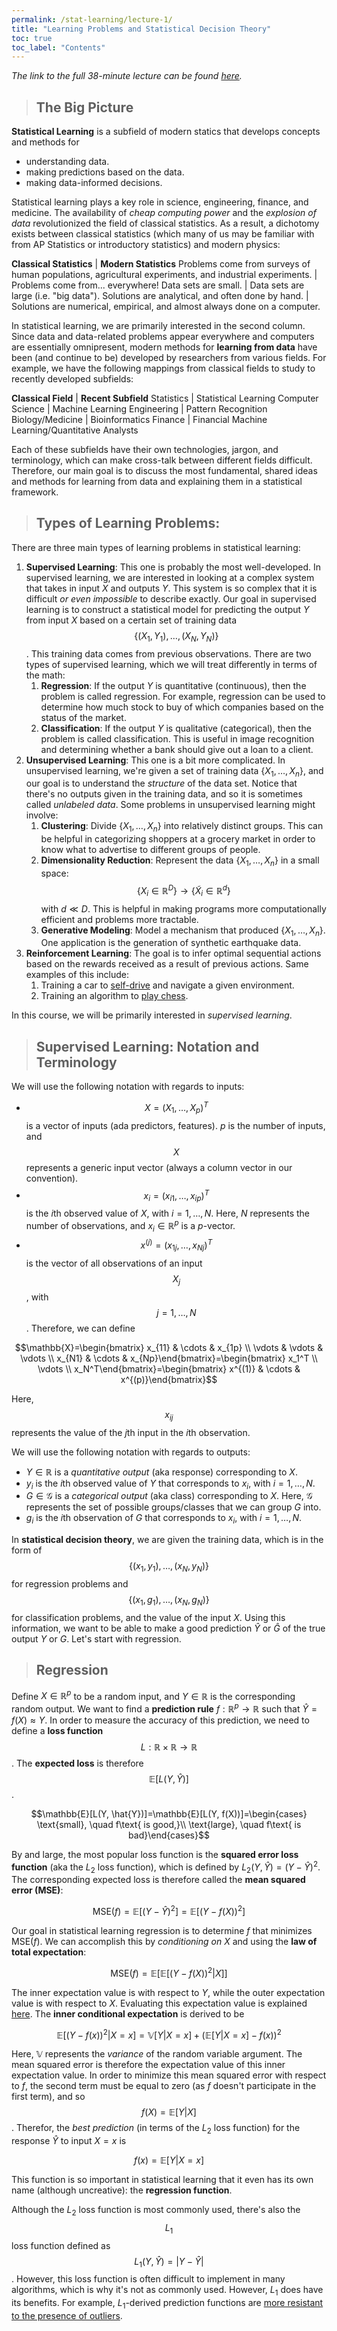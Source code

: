 ```yaml
---
permalink: /stat-learning/lecture-1/
title: "Learning Problems and Statistical Decision Theory"
toc: true
toc_label: "Contents"
---
```


_The link to the full 38-minute lecture can be found [here](https://www.youtube.com/watch?v=P60kCrOc6LQ)._

> ## The Big Picture

**Statistical Learning** is a subfield of modern statics that develops concepts and methods for

  - understanding data.
  - making predictions based on the data.
  - making data-informed decisions.

Statistical learning plays a key role in science, engineering, finance, and medicine. The availability of _cheap computing power_ and the _explosion of data_ revolutionized the field of classical statistics. As a result, a dichotomy exists between classical statistics (which many of us may be familiar with from AP Statistics or introductory statistics) and modern physics:

**Classical Statistics** | **Modern Statistics**
Problems come from surveys of human populations, agricultural experiments, and industrial experiments. | Problems come from... everywhere!
Data sets are small. | Data sets are large (i.e. "big data").
Solutions are analytical, and often done by hand. | Solutions are numerical, empirical, and almost always done on a computer.

In statistical learning, we are primarily interested in the second column. Since data and data-related problems appear everywhere and computers are essentially omnipresent, modern methods for **learning from data** have been (and continue to be) developed by researchers from various fields. For example, we have the following mappings from classical fields to study to recently developed subfields:

**Classical Field** | **Recent Subfield**
Statistics | Statistical Learning
Computer Science | Machine Learning
Engineering | Pattern Recognition
Biology/Medicine | Bioinformatics
Finance | Financial Machine Learning/Quantitative Analysts

Each of these subfields have their own technologies, jargon, and terminology, which can make cross-talk between different fields difficult. Therefore, our main goal is to discuss the most fundamental, shared ideas and methods for learning from data and explaining them in a statistical framework.

> ## Types of Learning Problems:

There are three main types of learning problems in statistical learning:

  1. **Supervised Learning**: This one is probably the most well-developed. In supervised learning, we are interested in looking at a complex system that takes in input $X$ and outputs $Y$. This system is so complex that it is difficult _or even impossible_ to describe exactly. Our goal in supervised learning is to construct a statistical model for predicting the output $Y$ from input $X$ based on a certain set of training data $$\{(X_1, Y_1), \ldots, (X_N, Y_N)\}$$. This training data comes from previous observations. There are two types of supervised learning, which we will treat differently in terms of the math:
      1. **Regression**: If the output $Y$ is quantitative (continuous), then the problem is called regression. For example, regression can be used to determine how much stock to buy of which companies based on the status of the market.
      2. **Classification**: If the output $Y$ is qualitative (categorical), then the problem is called classification. This is useful in image recognition and determining whether a bank should give out a loan to a client.
  2. **Unsupervised Learning**: This one is a bit more complicated. In unsupervised learning, we're given a set of training data $\{X_1, \ldots, X_n\}$, and our goal is to understand the _structure_ of the data set. Notice that there's no outputs given in the training data, and so it is sometimes called _unlabeled data_. Some problems in unsupervised learning might involve:
      1. **Clustering**: Divide $\{X_1, \ldots, X_n\}$ into relatively distinct groups. This can be helpful in categorizing shoppers at a grocery market in order to know what to advertise to different groups of people.
      2. **Dimensionality Reduction**: Represent the data $\{X_1, \ldots, X_n\}$ in a small space: $$\{X_i\in\mathbb{R}^D\}\rightarrow \{\tilde{X}_i\in\mathbb{R}^d\}$$ with $d\ll D$. This is helpful in making programs more computationally efficient and problems more tractable.
      3. **Generative Modeling**: Model a mechanism that produced $\{X_1, \ldots, X_n\}$. One application is the generation of synthetic earthquake data.
  3. **Reinforcement Learning**: The goal is to infer optimal sequential actions based on the rewards received as a result of previous actions. Same examples of this include:
      1. Training a car to [self-drive](https://medium.com/@jeremyscohen/deep-reinforcement-learning-for-self-driving-cars-an-intro-4c8c08e6d06b) and navigate a given environment.
      2. Training an algorithm to [play chess](https://en.wikipedia.org/wiki/AlphaZero).

In this course, we will be primarily interested in _supervised learning_.

> ## Supervised Learning: Notation and Terminology

We will use the following notation with regards to inputs:

  - $$X=(X_1, \ldots, X_p)^T$$ is a vector of inputs (ada predictors, features). $p$ is the number of inputs, and $$X$$ represents a generic input vector (always a column vector in our convention).
  - $$x_i=(x_{i1}, \ldots, x_{ip})^T$$ is the $i$th observed value of $X$, with $i=1, \ldots, N$. Here, $N$ represents the number of observations, and $x_i\in\mathbb{R}^p$ is a $p$-vector.
  - $$x^{(j)}=(x_{1j}, \ldots, x_{Nj})^T$$ is the vector of all observations of an input $$X_j$$, with $$j=1, \ldots, N$$. Therefore, we can define

$$\mathbb{X}=\begin{bmatrix} x_{11} & \cdots & x_{1p} \\ \vdots & \vdots & \vdots \\ x_{N1} & \cdots & x_{Np}\end{bmatrix}=\begin{bmatrix} x_1^T \\ \vdots \\ x_N^T\end{bmatrix}=\begin{bmatrix} x^{(1)} & \cdots & x^{(p)}\end{bmatrix}$$

Here, $$x_{ij}$$ represents the value of the $j$th input in the $i$th observation.

We will use the following notation with regards to outputs:

  - $Y\in\mathbb{R}$ is a _quantitative output_ (aka response) corresponding to $X$. 
  - $y_i$ is the $i$th observed value of $Y$ that corresponds to $x_i$, with $i=1, \ldots, N$. 
  - $G\in\mathcal{G}$ is a _categorical output_ (aka class) corresponding to $X$. Here, $\mathcal{G}$ represents the set of possible groups/classes that we can group $G$ into.
  - $g_i$ is the $i$th observation of $G$ that corresponds to $x_i$, with $i=1, \ldots, N$.

In **statistical decision theory**, we are given the training data, which is in the form of $$\{(x_1, y_1), \ldots, (x_N, y_N)\}$$ for regression problems and $$\{(x_1, g_1), \ldots, (x_N, g_N)\}$$ for classification problems, and the value of the input $X$. Using this information, we want to be able to make a good prediction $\hat{Y}$ or $\hat{G}$ of the true output $Y$ or $G$. Let's start with regression.

> ## Regression

Define $X\in\mathbb{R}^p$ to be a random input, and $Y\in\mathbb{R}$ is the corresponding random output. We want to find a **prediction rule** $f:\mathbb{R}^p\rightarrow \mathbb{R}$ such that $\hat{Y}=f(X)\approx Y$. In order to measure the accuracy of this prediction, we need to define a **loss function** $$L:\mathbb{R}\times\mathbb{R}\rightarrow \mathbb{R}$$. The **expected loss** is therefore $$\mathbb{E}[L(Y, \hat{Y})]$$.

$$\mathbb{E}[L(Y, \hat{Y})]=\mathbb{E}[L(Y, f(X))]=\begin{cases} \text{small}, \quad f\text{ is good,}\\ \text{large}, \quad f\text{ is bad}\end{cases}$$

By and large, the most popular loss function is the **squared error loss function** (aka the $L_2$ loss function), which is defined by $L_2(Y, \hat{Y})=(Y-\hat{Y})^2$. The corresponding expected loss is therefore called the **mean squared error (MSE)**:

$$\text{MSE}(f)=\mathbb{E}[(Y-\hat{Y})^2]=\mathbb{E}[(Y-f(X))^2]$$

Our goal in statistical learning regression is to determine $f$ that minimizes $\text{MSE}(f)$. We can accomplish this by _conditioning on $X$_ and using the **law of total expectation**:

$$ \text{MSE}(f)=\mathbb{E}\left[\mathbb{E}\left[(Y-f(X))^{2} | X\right]\right] $$

The inner expectation value is with respect to $Y$, while the outer expectation value is with respect to $X$. Evaluating this expectation value is explained [here](https://youtu.be/P60kCrOc6LQ?t=1721). The **inner conditional expectation** is derived to be

$$\mathbb{E}[(Y-f(x))^2|X=x]=\mathbb{V}[Y|X=x]+(\mathbb{E}[Y|X=x]-f(x))^2$$

Here, $\mathbb{V}$ represents the _variance_ of the random variable argument. The mean squared error is therefore the expectation value of this inner expectation value. In order to minimize this mean squared error with respect to $f$, the second term must be equal to zero (as $f$ doesn't participate in the first term), and so $$f(X)=\mathbb{E}[Y\vert X]$$. Therefor, the _best prediction_ (in terms of the $L_2$ loss function) for the response $\hat{Y}$ to input $X=x$ is 

$$f(x)=\mathbb{E}[Y|X=x]$$

This function is so important in statistical learning that it even has its own name (although uncreative): the **regression function**.

Although the $L_2$ loss function is most commonly used, there's also the $$L_1$$ loss function defined as $$L_1(Y, \hat{Y})=\vert Y-\hat{Y}\vert$$. However, this loss function is often difficult to implement in many algorithms, which is why it's not as commonly used. However, $L_1$ does have its benefits. For example, $L_1$-derived prediction functions are [more resistant to the presence of outliers](https://rishy.github.io/ml/2015/07/28/l1-vs-l2-loss/).
